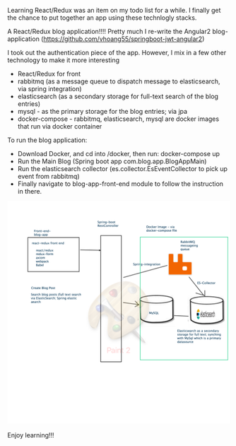 Learning React/Redux was an item on my todo list for a while. I finally get the chance to put together an app using these technlogly stacks.


A React/Redux blog application!!!! Pretty much I re-write the Angular2 blog-application (https://github.com/vhoang55/springboot-jwt-angular2)

I took out the authentication piece of the app. However, I mix in a few other technology to make it more interesting


* React/Redux for front
* rabbitmq (as a message queue to dispatch message to elasticsearch, via spring integration)
* elasticsearch (as a secondary storage for full-text search of the blog entries)
* mysql - as the primary storage for the blog entries; via jpa
* docker-compose - rabbitmq, elasticsearch, mysql are docker images that run via docker container

To run the blog application:

* Download Docker, and cd into /docker, then run: docker-compose up
* Run the Main Blog (Spring boot app com.blog.app.BlogAppMain)
* Run the elasticsearch collector (es.collector.EsEventCollector to pick up event from rabbitmq)
* Finally navigate to blog-app-front-end module to follow the instruction in there.


![Image of Blog App architecture](architecture/blog-app-architecture.png)




Enjoy learning!!!
